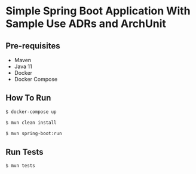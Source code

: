 
# Simple Spring Boot Application With Sample Use ADRs and ArchUnit

## Pre-requisites

  - Maven
  - Java 11
  - Docker
  - Docker Compose

## How To Run

```sh
$ docker-compose up
```

```sh
$ mvn clean install
```
```sh
$ mvn spring-boot:run
```
## Run Tests

```sh
$ mvn tests
```

